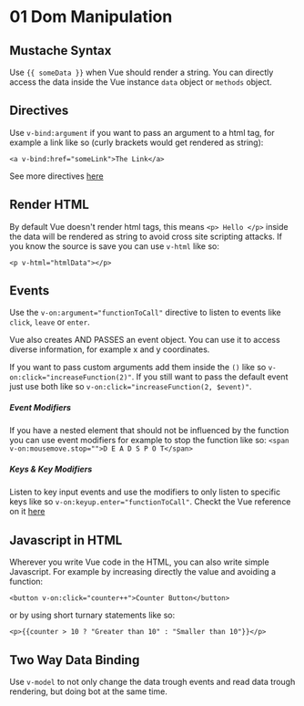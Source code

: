 # 01 Dom Manipulation

## Mustache Syntax
Use `{{ someData }}` when Vue should render a string. You can directly access the data inside the Vue instance `data` object or `methods` object.

## Directives
Use `v-bind:argument` if you want to pass an argument to a html tag, for example a link like so (curly brackets would get rendered as string):

```
<a v-bind:href="someLink">The Link</a>
```
See more directives [here](https://vuejs.org/v2/api/#Directives)

## Render HTML
By default Vue doesn't render html tags, this means `<p> Hello </p>` inside the data will be rendered as string to avoid cross site scripting attacks. If you know the source is save you can use `v-html` like so:

```
<p v-html="htmlData"></p>
```

## Events
Use the `v-on:argument="functionToCall"` directive to listen to events like `click`, `leave` or `enter`.

Vue also creates AND PASSES an event object. You can use it to access diverse information, for example x and y coordinates.

If you want to pass custom arguments add them inside the `()` like so `v-on:click="increaseFunction(2)"`. If you still want to pass the default event just use both like so `v-on:click="increaseFunction(2, $event)"`.

##### Event Modifiers
If you have a nested element that should not be influenced by the function you can use event modifiers for example to stop the function like so: `<span v-on:mousemove.stop="">D E A D S P O T</span>`

##### Keys & Key Modifiers
Listen to key input events and use the modifiers to only listen to specific keys like so `v-on:keyup.enter="functionToCall"`. Checkt the Vue reference on it [here](https://vuejs.org/v2/guide/events.html#Key-Modifiers)

## Javascript in HTML
Wherever you write Vue code in the HTML, you can also write simple Javascript. For example by increasing directly the value and avoiding a function: 

```
<button v-on:click="counter++">Counter Button</button>
``` 

or by using short turnary statements like so: 

```
<p>{{counter > 10 ? "Greater than 10" : "Smaller than 10"}}</p>
```

## Two Way Data Binding
Use `v-model` to not only change the data trough events and read data trough rendering, but doing bot at the same time.
